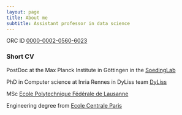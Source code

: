 ```yaml
---
layout: page
title: About me
subtitle: Assistant professor in data science
---
```

ORC ID [0000-0002-0560-6023](https://orcid.org/0000-0002-0560-6023)

### Short CV

PostDoc at the Max Planck Institute in Göttingen in the [SoedingLab](http://www.mpibpc.mpg.de/soeding)

PhD in Computer science at Inria Rennes in DyLiss team [DyLiss](http://www.irisa.fr/dyliss/)

MSc [Ecole Polytechnique Fédérale de Lausanne](https://www.epfl.ch/)

Engineering degree from [Ecole Centrale Paris](http://www.centralesupelec.fr/)


